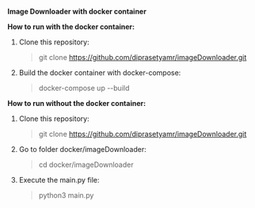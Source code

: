 **Image Downloader with docker container**

**How to run with the docker container:**
  1. Clone this repository:
      > git clone https://github.com/diprasetyamr/imageDownloader.git

  2. Build the docker container with docker-compose:
      > docker-compose up --build

**How to run without the docker container:**
  1. Clone this repository:
      > git clone https://github.com/diprasetyamr/imageDownloader.git

  2. Go to folder docker/imageDownloader:
      > cd docker/imageDownloader

  3. Execute the main.py file:
      > python3 main.py
